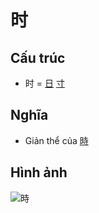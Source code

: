 # 时

## Cấu trúc
* 时 = [日](日.md) [寸](寸.md)

## Nghĩa

* Giản thể của [時](時.md)

## Hình ảnh
![時](../img/時.png)

<script>window.HANZI_FIELD='时';</script>
